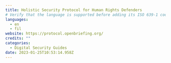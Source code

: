 ```yaml
---
title: Holistic Security Protocol for Human Rights Defenders
# Verify that the language is supported before adding its ISO 639-1 code here. without the country code, i.e. ms instead of ms_MY.
languages:
  - en
  - fil
website: https://protocol.openbriefing.org/
credits: ""
categories:
  - Digital Security Guides
date: 2023-01-25T10:53:14.958Z
---
```

